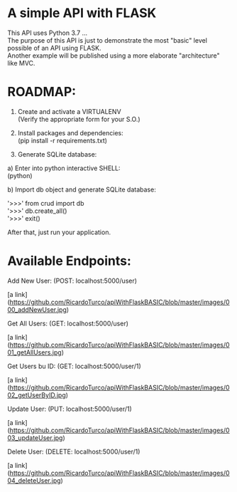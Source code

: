 # A simple API with FLASK

This API uses Python 3.7 ...<br>
The purpose of this API is just to demonstrate the most "basic" level possible of an API using FLASK.<br>
Another example will be published using a more elaborate "architecture" like MVC.

# ROADMAP:

1) Create and activate a VIRTUALENV<br>
(Verify the appropriate form for your S.O.)

2) Install packages and dependencies:<br>
(pip install -r requirements.txt)

3) Generate SQLite database:

a) Enter into python interactive SHELL:<br>
(python)

b) Import db object and generate SQLite database:<br>

'>>>' from crud import db<br>
'>>>' db.create_all()<br>
'>>>' exit()<br>

After that, just run your application.


# Available Endpoints:

Add New User:
(POST: localhost:5000/user)

[a link] (https://github.com/RicardoTurco/apiWithFlaskBASIC/blob/master/images/000_addNewUser.jpg)


Get All Users:
(GET: localhost:5000/user)

[a link] (https://github.com/RicardoTurco/apiWithFlaskBASIC/blob/master/images/001_getAllUsers.jpg)


Get Users bu ID:
(GET: localhost:5000/user/1)

[a link] (https://github.com/RicardoTurco/apiWithFlaskBASIC/blob/master/images/002_getUserByID.jpg)


Update User:
(PUT: localhost:5000/user/1)

[a link] (https://github.com/RicardoTurco/apiWithFlaskBASIC/blob/master/images/003_updateUser.jpg)


Delete User:
(DELETE: localhost:5000/user/1)

[a link] (https://github.com/RicardoTurco/apiWithFlaskBASIC/blob/master/images/004_deleteUser.jpg)
